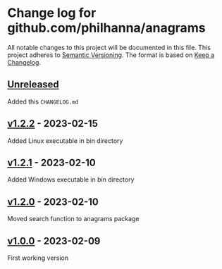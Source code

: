 # Change log for github.com/philhanna/anagrams
All notable changes to this project will be documented in this file.
This project adheres to [Semantic Versioning].
The format is based on [Keep a Changelog].
	
## [Unreleased]
Added this `CHANGELOG.md`

## [v1.2.2] - 2023-02-15
Added Linux executable in bin directory

## [v1.2.1] - 2023-02-10
Added Windows executable in bin directory

## [v1.2.0] - 2023-02-10
Moved search function to anagrams package

## [v1.0.0] - 2023-02-09
First working version


[Semantic Versioning]: http://semver.org
[Keep a Changelog]: http://keepachangelog.com
[Unreleased]: https://github.com/philhanna/anagrams/compare/v1.2.2..HEAD
[v1.2.2]: https://github.com/philhanna/anagrams/compare/v1.2.1..v1.2.2
[v1.2.1]: https://github.com/philhanna/anagrams/compare/v1.2.0..v1.2.1
[v1.2.0]: https://github.com/philhanna/anagrams/compare/v1.1.1..v1.2.0
[v1.0.0]: https://github.com/philhanna/anagrams/compare/8f942d6..v1.0.0
